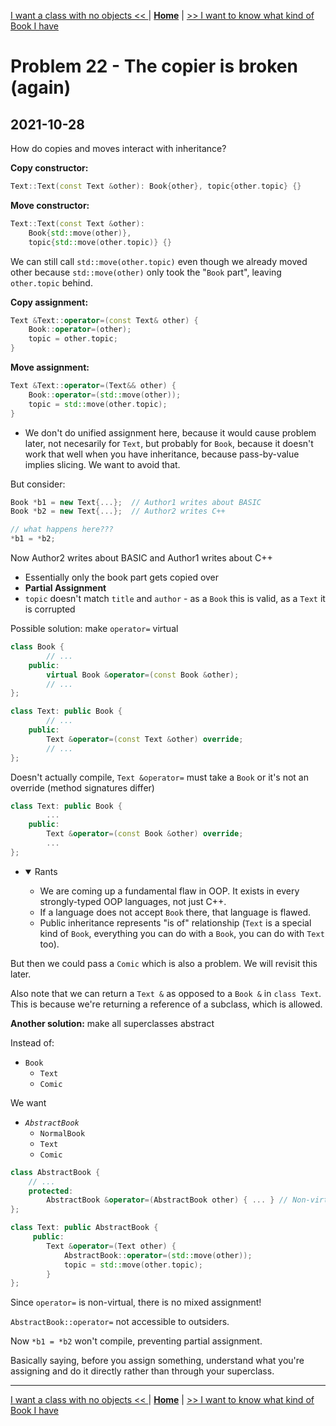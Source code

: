 [I want a class with no objects << ](./problem_21.md) | [**Home**](../README.md) | [>> I want to know what kind of Book I have](./problem_23.md)

# Problem 22 - The copier is broken (again)
## **2021-10-28**

How do copies and moves interact with inheritance?

**Copy constructor:** 
```C++
Text::Text(const Text &other): Book{other}, topic{other.topic} {}
```

**Move constructor:** 
```C++
Text::Text(const Text &other): 
    Book{std::move(other)}, 
    topic{std::move(other.topic)} {}
```

We can still call `std::move(other.topic)` even though we already moved other because `std::move(other)` only took the "`Book` part", leaving `other.topic` behind.

**Copy assignment:**
```C++
Text &Text::operator=(const Text& other) {
    Book::operator=(other);
    topic = other.topic;
}
```

**Move assignment:**
```C++
Text &Text::operator=(Text&& other) {
    Book::operator=(std::move(other));
    topic = std::move(other.topic);
}
```
- We don't do unified assignment here, because it would cause problem later, not necesarily for `Text`, but probably for `Book`, because it doesn't work that well when you have inheritance, because pass-by-value implies slicing. We want to avoid that.

But consider:
```C++
Book *b1 = new Text{...};  // Author1 writes about BASIC
Book *b2 = new Text{...};  // Author2 writes C++

// what happens here???
*b1 = *b2;
```
Now Author2 writes about BASIC and Author1 writes about C++
- Essentially only the book part gets copied over
- **Partial Assignment**
- `topic` doesn't match `title` and `author` - as a `Book` this is valid, as a `Text` it is corrupted

Possible solution: make `operator=` virtual

```C++
class Book {
        // ...
    public:
        virtual Book &operator=(const Book &other);
        // ...
};

class Text: public Book {
        // ...
    public:
        Text &operator=(const Text &other) override;
        // ...
};
```
Doesn't actually compile, `Text &operator=` must take a `Book` or it's not an override (method signatures differ)
```C++
class Text: public Book {
        ...
    public:
        Text &operator=(const Book &other) override;
        ...
};
```
- <details open>
  <summary>Rants</summary>

  - We are coming up a fundamental flaw in OOP. It exists in every strongly-typed OOP languages, not just C++.
  - If a language does not accept `Book` there, that language is flawed.
  - Public inheritance represents "is of" relationship (`Text` is a special kind of `Book`, everything you can do with a `Book`, you can do with `Text` too).
  </details>

But then we could pass a `Comic` which is also a problem. We will revisit this later.

Also note that we can return a `Text &` as opposed to a `Book &` in `class Text`. This is because we're returning a reference of a subclass, which is allowed.

**Another solution:** make all superclasses abstract

Instead of:

- `Book`
    - `Text`
    - `Comic`
  
We want 
- _`AbstractBook`_
    - `NormalBook`
    - `Text`
    - `Comic`

```C++ 
class AbstractBook {
    // ...
    protected:
        AbstractBook &operator=(AbstractBook other) { ... } // Non-virtual
};

class Text: public AbstractBook {
     public:
        Text &operator=(Text other) {
            AbstractBook::operator=(std::move(other));
            topic = std::move(other.topic);
        }
};
```

Since `operator=` is non-virtual, there is no mixed assignment!

`AbstractBook::operator=` not accessible to outsiders.

Now `*b1 = *b2` won't compile, preventing partial assignment.

Basically saying, before you assign something, understand what you're assigning and do it directly rather than through your superclass.

---
[I want a class with no objects << ](./problem_21.md) | [**Home**](../README.md) | [>> I want to know what kind of Book I have](./problem_23.md)
